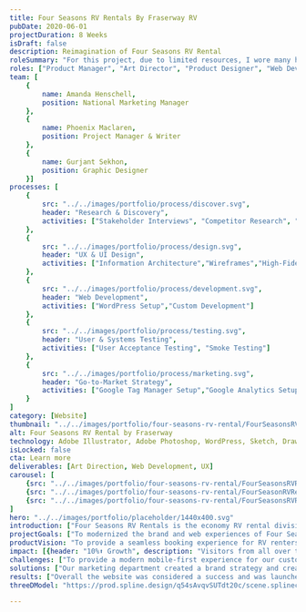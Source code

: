 ```yaml
---
title: Four Seasons RV Rentals By Fraserway RV
pubDate: 2020-06-01
projectDuration: 8 Weeks 
isDraft: false
description: Reimagination of Four Seasons RV Rental 
roleSummary: "For this project, due to limited resources, I wore many hats and took on the following roles in order to deliver the project on time."
roles: ["Product Manager", "Art Director", "Product Designer", "Web Developer", "Digital Marketer"]
team: [ 
    {
        name: Amanda Henschell,
        position: National Marketing Manager
    }, 
    {
        name: Phoenix Maclaren,
        position: Project Manager & Writer
    }, 
    {
        name: Gurjant Sekhon,
        position: Graphic Designer
    }]
processes: [
    {
        src: "../../images/portfolio/process/discover.svg",
        header: "Research & Discovery",
        activities: ["Stakeholder Interviews", "Competitor Research", "Platform Research","Product Strategy"]
    },
    {
        src: "../../images/portfolio/process/design.svg",
        header: "UX & UI Design",
        activities: ["Information Architecture","Wireframes","High-Fidelity Mock-ups"]
    },
    {
        src: "../../images/portfolio/process/development.svg",
        header: "Web Development",
        activities: ["WordPress Setup","Custom Development"]
    },
    {
        src: "../../images/portfolio/process/testing.svg",
        header: "User & Systems Testing",
        activities: ["User Acceptance Testing", "Smoke Testing"]
    },
    {
        src: "../../images/portfolio/process/marketing.svg",
        header: "Go-to-Market Strategy",
        activities: ["Google Tag Manager Setup","Google Analytics Setup", "Custom Events"]
    }
]
category: [Website]
thumbnail: "../../images/portfolio/four-seasons-rv-rental/FourSeasonsRVRentals_Landing.jpg"
alt: Four Seasons RV Rental by Fraserway
technology: Adobe Illustrator, Adobe Photoshop, WordPress, Sketch, DrawIO, Google Tag Manager, 
isLocked: false
cta: Learn more
deliverables: [Art Direction, Web Development, UX]
carousel: [
    {src: "../../images/portfolio/four-seasons-rv-rental/FourSeasonsRVRentals-persona-2.jpg"},   
    {src: "../../images/portfolio/four-seasons-rv-rental/FourSeasonRVRentals-original.png"},   
    {src: "../../images/portfolio/four-seasons-rv-rental/FourSeasonsRVRentals-persona-1.jpg"}
]
hero: "../../images/portfolio/placeholder/1440x400.svg"
introduction: ["Four Seasons RV Rentals is the economy RV rental division of Fraserway RV with various rental depots across Canada.", "This website serves as an informational website for prospective RV renters and to showcase their products and service offerings.","This project was an opportunity to rework the brand and modernize the platform to better serve RV rental customers."]
projectGoals: ["To modernized the brand and web experiences of Four Seasons RV Rental."]
productVision: "To provide a seamless booking experience for RV renters."
impact: [{header: "10%⬆ Growth", description: "Visitors from all over the world have visited and browsed the website before going through the booking engine."}, {header: "20%⬆ Performance", description: "across the board in Performance, Accessibility, Best Practices & SEO based on lighthouse performance report."}, {header: "5x Productivity", description: "Successfully re-platformed to WordPress enabling others to update content and removing the need to manually update through FTP."}]
challenges: ["To provide a modern mobile-first experience for our customers.", "To implement a content management system to increase productivity for staff.", "To unify the Four Seasons RV Rental brand closer to Fraseway RV.", "To develop this in-house with no additional resources.", "To be ready to deploy with Fraserway's Booking Engine in two months for the new camping season."]
solutions: ["Our marketing department created a brand strategy and create to help visualize the fun and whimsicle atmosphere of RV rentals for Four Seasons RV Rental. We created a design system of using faceless vector art to allow the style to be flexible and juxtaposed it with real RV images.","For this website, due to time and budget constraints, we opted to purchase a theme to speed up development and modified it with some custom development. To satisfy specific business requirements, we used plug-in combinations such as custom post type and advanced custom fields to create custom data fields to make it easier for staff to populate the content."]
results: ["Overall the website was considered a success and was launched on time.","The art direction was well-recieved and additional assets such as tire covers, physical signage continue to be utilized and expanded by the rental department today."]
threeDModel: "https://prod.spline.design/q54sAvqvSUTdt20c/scene.splinecode"

---
```




<!-- 
<section class="container">
<span class="portfolio-case-study-header">Case Study Details</span>
</section>

<section class="container">
<h2 class="container-header">Challenges</h2>
<div class="container-content">
<div class="container-item">
<img class="container-image" src="https://placehold.co/300x300?text=challenges">
<h4 class="container-subheader">Custom Static generating PHP</h4>
<p>The content management system that it is on is not user-friendly and is very difficult to update for non-technical staff members.</p>

</div>
<div class="container-item">
<img class="container-image" src="https://placehold.co/300x300?text=challenges 2">
<h4 class="container-subheader">Limited time & resources</h4>
<p>The content management system that it is on is not user-friendly and is very difficult to update for non-technical staff members.</p>
</div>
</div>
<div class="container-item">
<img class="container-image" src="https://placehold.co/300x300?text=challenges 2">
<h4 class="container-subheader">Limited time & resources</h4>
<p>The content management system that it is on is not user-friendly and is very difficult to update for non-technical staff members.</p>
</div>
</div>
</section>
<section class="container">
<h3 class="container-header">Problem Statement C</h3>
<h4 class="problem-statement">Updates to the websites are very slow and limited to only a few who know how to change content.
</h4>
</section> -->


<!--

## DISCOVERY
### Interviewing Internal Subject Matter Experts

Some example questions that we asked were the following:
- What are rental customers looking for when booking an RV?
- What does rental operations need to help generate revenue?
- What are the KPIs we are using to determine success?

One of our subject matter experts has been part of the rental division since its inception and the interview process gave us a lot of insights and information about rental customers and their behaviours. 

### CHALLENGES
- No web analytics 
- Booking System on a separate platform


### PROBLEM STATEMENT
- Four Seasons RV Rentals looks different than Fraserway RV
- How do we make it more accessible to other internal staff


### Interviewing Subject Matter Experts
We interviewed our subject matter experts to try and figure out what was important for their customers.

Some example questions that we asked were the following:
- What are rental customers looking for when booking an RV?
- What does rental operations need to help generate revenue?
- What are the KPIs we are using to determine success?

One of our subject matter experts has been part of the rental division since its inception and the interview process gave us a lot of insights and information about rental customers and their behaviours. 

### Understanding the Competition
From our interview, we identified the competition and performed a competitor analysis to better understand what the competition is doing for their customers. 

Some example questions that our team had asked were the following:
- What information does our competitors have that we can easily put in place. 
- What features does our competitors have that we currently do not.
- What services do we currently offer that we aren't telling our customers.

These types of questions help us identify, how we can differentiate against our competitors.

### Identifying the Platform
Updating the content manually through a code editor was not sustainable as it was built with PHP. This made it technically difficult for other team members to update the website with new offers or content. We decided on a platform that the department was familiar with so it can be easily updated by everyone else.

### Information Architecture
The content of the old website was copied and analyzed to help identify themes. We also reviewed our notes from the interview to ensure that key elements noted by the subject matter experts are taken into consideration at this stage.

We defined each category and then prioritized the content balancing business goals and user needs. 

### User Flow
A user flow diagram was then created to help guide users through what was required to make a booking request.

## 02 SYNTHESIZING A SOLUTION
After reviewing all of our notes, we synthesized the research to prescribed a solution for the department.

### Lo & Hi-fidelity Mockups
A lo-fidelity diagram was created in sketch to help guide users through what was required to make a booking request. A Hi-fidelity prototype was also created to help the rental department visualize the art direction and conceptual website.

## 03 EXECUTION
Once the concept had been approved, we created UI mockups on key template pages only for approval due to timeline and resource availability.

### Staging the website
A staging site was provided by IT to facilitate testing and provide a space for us to make our updates.

### Producing Design Assets
After creating the rest of the mockups, we extracted a list of images and sizes to be produced by our designer.

## 04 APPROVALS & FINAL REVISIONS 
We sat down with the rental department to go through the new website page by page as well as give them the opportunity to further explore after the presentation. 

### Setting Up Google Tag Manager for Analytics and Event Tracking
Google tag manager was placed with Universal Analytics and event tracking KPIs into analytics. 

## 05 RESULT
The website replatform was deem a success and the art direction provided by me was received favouribly by the VP of Rentals. Overall bookings and traffic have also increased as a result. -->
